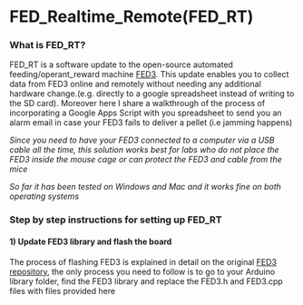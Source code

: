 # FED_Realtime_Remote(FED_RT)
### What is FED_RT?
FED_RT is a software update to the open-source automated feeding/operant_reward machine [FED3](https://github.com/KravitzLabDevices/FED3/wiki). This update enables you to collect data from FED3 online and remotely without needing any additional hardware change.(e.g. directly to a google spreadsheet instead of writing to the SD card). Moreover here I share a walkthrough of the process of incorporating a Google Apps Script with you spreadsheet to send you an alarm email in case your FED3 fails to deliver a pellet (i.e jamming happens)

*Since you need to have your FED3 connected to a computer via a USB cable all the time, this solution works best for labs who do not place the FED3 inside the mouse cage or can protect the FED3 and cable from the mice*

*So far it has been tested on Windows and Mac and it works fine on both operating systems*

### Step by step instructions for setting up FED_RT
#### 1) Update FED3 library and flash the board
The process of  flashing FED3 is explained in detail on the original [FED3 repository](https://github.com/KravitzLabDevices/FED3_library), the only process you need to follow is to go to your Arduino library folder, find the FED3 library and replace the FED3.h and FED3.cpp files with files provided here 


